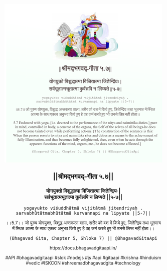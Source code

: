 <img src="../../asset/BG_5_7.png"/>
<center><h2>||श्रीमद्‍भगवद्‍-गीता ५.७||</h2>
<h3>योगयुक्तो विशुद्धात्मा विजितात्मा जितेन्द्रियः |<br/>सर्वभूतात्मभूतात्मा कुर्वन्नपि न लिप्यते ||५-७||</h3>
<pre>yogayukto viśuddhātmā vijitātmā jitendriyaḥ .<br/>sarvabhūtātmabhūtātmā kurvannapi na lipyate ||5-7||</pre>
<p>।।5.7।। जो पुरुष योगयुक्त, विशुद्ध अन्तकरण वाला, शरीर को वश में किये हुए, जितेन्द्रिय तथा भूतमात्र में स्थित आत्मा के साथ एकत्व अनुभव किये हुए है वह कर्म करते हुए भी उनसे लिप्त नहीं होता।।</p>
<pre>(Bhagavad Gita, Chapter 5, Shloka 7) || @BhagavadGitaApi</pre><p>https://docs.bhagavadgitaapi.in/</p><p>#API #bhagavadgitaapi #slok #nodejs #js #api #gitaapi #krishna #hinduism #vedic #ISKCON #shreemadbhagavadgita #technology</p></center>
